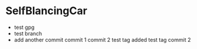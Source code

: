 # SelfBlancingCar

* test gpg
* test branch
* add another commit
 commit 1
 commit 2
test tag added
test tag commit 2
